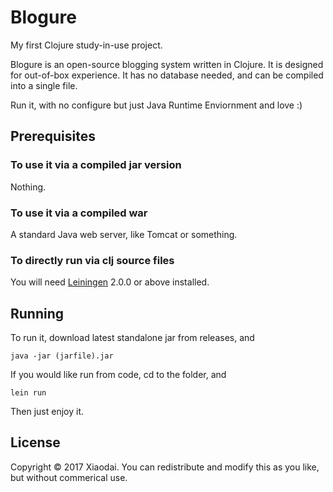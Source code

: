 # Blogure

My first Clojure study-in-use project. 

Blogure is an open-source blogging system written in Clojure. It is designed for out-of-box experience.
It has no database needed, and can be compiled into a single file.

Run it, with no configure but just Java Runtime Enviornment and love :)

## Prerequisites

### To use it via a compiled jar version
Nothing.

### To use it via a compiled war
A standard Java web server, like Tomcat or something.

### To directly run via clj source files

You will need [Leiningen][] 2.0.0 or above installed.

[leiningen]: https://github.com/technomancy/leiningen

## Running

To run it, download latest standalone jar from releases, and 
~~~
java -jar (jarfile).jar 
~~~

If you would like run from code,
cd to the folder, and
~~~
lein run
~~~

Then just enjoy it.

## License

Copyright © 2017 Xiaodai.
You can redistribute and modify this as you like, but without commerical use.
